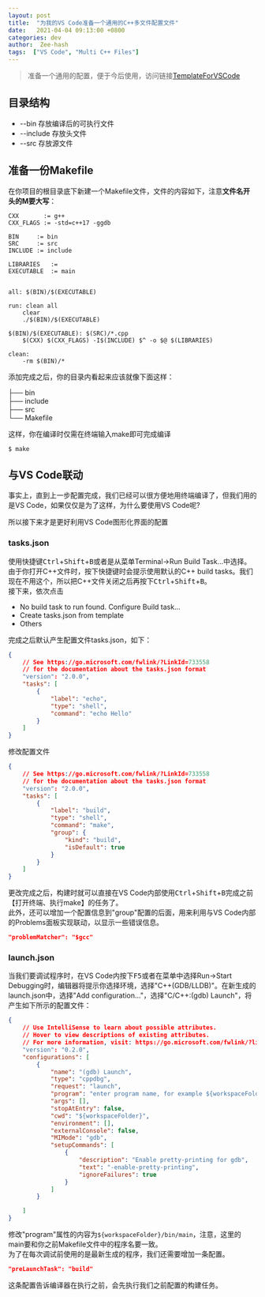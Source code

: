 ```yaml
---
layout: post
title:  "为我的VS Code准备一个通用的C++多文件配置文件"
date:   2021-04-04 09:13:00 +0800
categories: dev
author:  Zee-hash
tags:  ["VS Code", "Multi C++ Files"]
---
```

> 准备一个通用的配置，便于今后使用，访问链接[TemplateForVSCode](https://github.com/Zee-hash/Templates/tree/master/TemplateForVSCode)  

## 目录结构
+ --bin       存放编译后的可执行文件
+ --include   存放头文件
+ --src       存放源文件

## 准备一份Makefile
在你项目的根目录底下新建一个Makefile文件，文件的内容如下，注意**文件名开头的M要大写**：
```
CXX       := g++
CXX_FLAGS := -std=c++17 -ggdb

BIN     := bin
SRC     := src
INCLUDE := include

LIBRARIES   :=
EXECUTABLE  := main


all: $(BIN)/$(EXECUTABLE)

run: clean all
	clear
	./$(BIN)/$(EXECUTABLE)

$(BIN)/$(EXECUTABLE): $(SRC)/*.cpp
	$(CXX) $(CXX_FLAGS) -I$(INCLUDE) $^ -o $@ $(LIBRARIES)

clean:
	-rm $(BIN)/*
```

添加完成之后，你的目录内看起来应该就像下面这样：

├── bin  
├── include  
├── src  
└── Makefile

这样，你在编译时仅需在终端输入make即可完成编译
```shell
$ make
```
## 与VS Code联动
事实上，直到上一步配置完成，我们已经可以很方便地用终端编译了，但我们用的是VS Code，如果仅仅是为了这样，为什么要使用VS Code呢?

所以接下来才是更好利用VS Code图形化界面的配置
### tasks.json
使用快捷键<kbd>Ctrl</kbd>+<kbd>Shift</kbd>+<kbd>B</kbd>或者是从菜单Terminal->Run Build Task...中选择。  
由于你打开C++文件时，按下快捷键时会提示使用默认的C++ build tasks。我们现在不用这个，所以把C++文件关闭之后再按下<kbd>Ctrl</kbd>+<kbd>Shift</kbd>+<kbd>B</kbd>。  
接下来，依次点击
+ No build task to run found. Configure Build task...
+ Create tasks.json from template
+ Others

完成之后默认产生配置文件tasks.json，如下：
```json
{
    // See https://go.microsoft.com/fwlink/?LinkId=733558
    // for the documentation about the tasks.json format
    "version": "2.0.0",
    "tasks": [
        {
            "label": "echo",
            "type": "shell",
            "command": "echo Hello"
        }
    ]
}
```
修改配置文件
```json
{
    // See https://go.microsoft.com/fwlink/?LinkId=733558
    // for the documentation about the tasks.json format
    "version": "2.0.0",
    "tasks": [
        {
            "label": "build",
            "type": "shell",
            "command": "make",
            "group": {
                "kind": "build",
                "isDefault": true
            }
        }
    ]
}
```
更改完成之后，构建时就可以直接在VS Code内部使用<kbd>Ctrl</kbd>+<kbd>Shift</kbd>+<kbd>B</kbd>完成之前【打开终端、执行make】的任务了。  
此外，还可以增加一个配置信息到"group"配置的后面，用来利用与VS Code内部的Problems面板实现联动，以显示一些错误信息。
```json
"problemMatcher": "$gcc"
```

### launch.json
当我们要调试程序时，在VS Code内按下<kbd>F5</kbd>或者在菜单中选择Run->Start Debugging时，编辑器将提示你选择环境，选择"C++(GDB/LLDB)"。在新生成的launch.json中，选择"Add configuration..."，选择"C/C++:(gdb) Launch"，将产生如下所示的配置文件：
```json
{
    // Use IntelliSense to learn about possible attributes.
    // Hover to view descriptions of existing attributes.
    // For more information, visit: https://go.microsoft.com/fwlink/?linkid=830387
    "version": "0.2.0",
    "configurations": [
        {
            "name": "(gdb) Launch",
            "type": "cppdbg",
            "request": "launch",
            "program": "enter program name, for example ${workspaceFolder}/a.out",
            "args": [],
            "stopAtEntry": false,
            "cwd": "${workspaceFolder}",
            "environment": [],
            "externalConsole": false,
            "MIMode": "gdb",
            "setupCommands": [
                {
                    "description": "Enable pretty-printing for gdb",
                    "text": "-enable-pretty-printing",
                    "ignoreFailures": true
                }
            ]
        }

    ]
}
```
修改"program"属性的内容为`${workspaceFolder}/bin/main`，注意，这里的main要和你之前Makefile文件中的程序名要一致。  
为了在每次调试前使用的是最新生成的程序，我们还需要增加一条配置。
```json
"preLaunchTask": "build"
```
这条配置告诉编译器在执行之前，会先执行我们之前配置的构建任务。